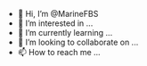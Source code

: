 - 👋 Hi, I’m @MarineFBS
- 👀 I’m interested in ...
- 🌱 I’m currently learning ...
- 💞️ I’m looking to collaborate on ...
- 📫 How to reach me ...

<!---
MarineFBS/MarineFBS is a ✨ special ✨ repository because its `README.md` (this file) appears on your GitHub profile.
You can click the Preview link to take a look at your changes.
--->
